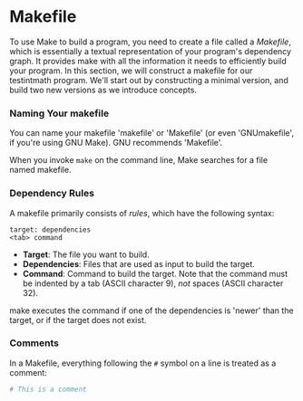 # Makefile

To use Make to build a program, you need to create a file called a _Makefile_, which is essentially a textual representation of your program's dependency graph. It provides make with all the information it needs to efficiently build your program. In this section, we will construct a makefile for our testintmath program. We'll start out by constructing a minimal version, and build two new versions as we introduce concepts. &#x20;

### Naming Your makefile

You can name your makefile 'makefile' or 'Makefile' (or even 'GNUmakefile', if you're using GNU Make). GNU recommends 'Makefile'.&#x20;

When you invoke `make` on the command line, Make searches for a file named makefile.&#x20;

### Dependency Rules

A makefile primarily consists of _rules_, which have the following syntax:&#x20;

```
target: dependencies
<tab> command
```

* **Target**: The file you want to build.
* **Dependencies**: Files that are used as input to build the target.
* **Command**: Command to build the target. Note that the command must be indented by a tab (ASCII character 9), _not_ spaces (ASCII character 32). &#x20;

make executes the command if one of the dependencies is 'newer' than the target, or if the target does not exist.

### Comments

In a Makefile, everything following the `#` symbol on a line is treated as a comment:

```makefile
# This is a comment
```
